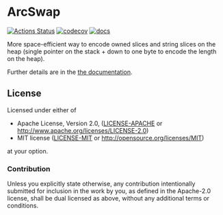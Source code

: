 # ArcSwap

[![Actions Status](https://github.com/vorner/squash/workflows/test/badge.svg)](https://github.com/vorner/squash/actions)
[![codecov](https://codecov.io/gh/vorner/squash/branch/main/graph/badge.svg?token=0SVW5CJLZQ)](https://codecov.io/gh/vorner/squash)
[![docs](https://docs.rs/squash/badge.svg)](https://docs.rs/squash)

More space-efficient way to encode owned slices and string slices on the heap
(single pointer on the stack + down to one byte to encode the length on the
heap).

Further details are in the [the documentation](https://docs.rs/squash).

## License

Licensed under either of

 * Apache License, Version 2.0, ([LICENSE-APACHE](LICENSE-APACHE) or http://www.apache.org/licenses/LICENSE-2.0)
 * MIT license ([LICENSE-MIT](LICENSE-MIT) or http://opensource.org/licenses/MIT)

at your option.

### Contribution

Unless you explicitly state otherwise, any contribution intentionally
submitted for inclusion in the work by you, as defined in the Apache-2.0
license, shall be dual licensed as above, without any additional terms
or conditions.

